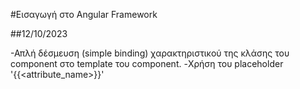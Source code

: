 #Εισαγωγή στο Angular Framework

##12/10/2023

-Απλή δέσμευση  (simple binding) χαρακτηριστικού της κλάσης του component στο
template του component.
-Χρήση του placeholder '{{<attribute_name>}}'

